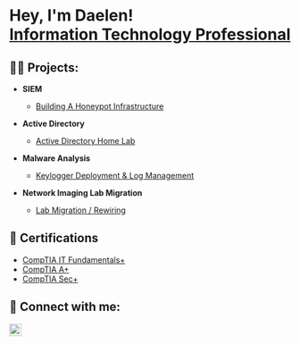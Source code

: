 <h1>Hey, I'm Daelen! 
<br/><a <a href="https://www.linkedin.com/in/daelencantillo/">Information Technology Professional</a>

<h2>👨‍💻 Projects:</h2>

- <b>SIEM</b>
  - [Building A Honeypot Infrastructure](https://github.com/dcantill/SIEM---Honeypot)
  
- <b>Active Directory</b>
  - [Active Directory Home Lab](https://github.com/dcantill/Active-Directory-Home-Lab/tree/main)

- <b>Malware Analysis</b>
  - [Keylogger Deployment & Log Management](https://github.com/dcantill/Keylogger-Deployment)

- <b>Network Imaging Lab Migration</b>
  - [Lab Migration / Rewiring](https://github.com/dcantill/Network-Imaging-Lab-Migration)

<h2>📃 Certifications </h2>

- [CompTIA IT Fundamentals+](https://www.credly.com/badges/b15f0a85-c5e9-4629-ba1e-8f434d000910/public_url)
- [CompTIA A+](https://www.credly.com/badges/e24f3954-e4c8-4cd9-ade1-6016a361cbf9/public_url)
- [CompTIA Sec+](https://www.credly.com/badges/26bc2e41-6273-42e5-89f4-828a1b121126/linked_in_profile)

<h2> 🤳 Connect with me:</h2>

[<img align="left" alt="JoshMadakor | LinkedIn" width="22px" src="https://cdn.jsdelivr.net/npm/simple-icons@v3/icons/linkedin.svg" />][linkedin]

[linkedin]: https://linkedin.com/in/daelencantillo

<!--
**joshmadakor1/joshmadakor1** is a ✨ _special_ ✨ repository because its `README.md` (this file) appears on your GitHub profile.

Here are some ideas to get you started:

- 🔭 I’m currently working on ...
- 🌱 I’m currently learning ...
- 👯 I’m looking to collaborate on ...
- 🤔 I’m looking for help with ...
- 💬 Ask me about ...
- 📫 How to reach me: ...
- 😄 Pronouns: ...
- ⚡ Fun fact: ...
-->
